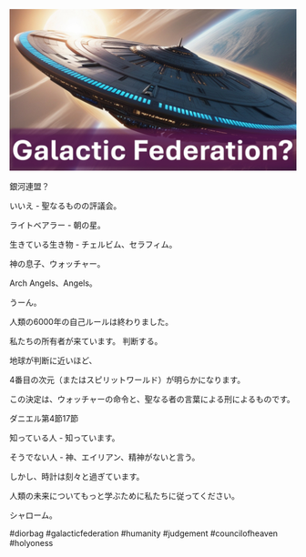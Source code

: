 ![Video cover image](../cover.jpg "cover photo")

銀河連盟？

いいえ - 聖なるものの評議会。

ライトベアラー - 朝の星。

生きている生き物 - チェルビム、セラフィム。

神の息子、ウォッチャー。

Arch Angels、Angels。

うーん。

人類の6000年の自己ルールは終わりました。

私たちの所有者が来ています。 判断する。

地球が判断に近いほど、

4番目の次元（またはスピリットワールド）が明らかになります。

この決定は、ウォッチャーの命令と、聖なる者の言葉による刑によるものです。

ダニエル第4節17節

知っている人 - 知っています。

そうでない人 - 神、エイリアン、精神がないと言う。

しかし、時計は刻々と過ぎています。

人類の未来についてもっと学ぶために私たちに従ってください。

シャローム。

#diorbag​​ #galacticfederation #humanity #judgement #councilofheaven #holyoness